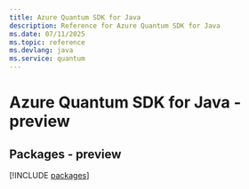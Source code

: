```yaml
---
title: Azure Quantum SDK for Java
description: Reference for Azure Quantum SDK for Java
ms.date: 07/11/2025
ms.topic: reference
ms.devlang: java
ms.service: quantum
---
```

# Azure Quantum SDK for Java - preview
## Packages - preview
[!INCLUDE [packages](quantum-index.md)]